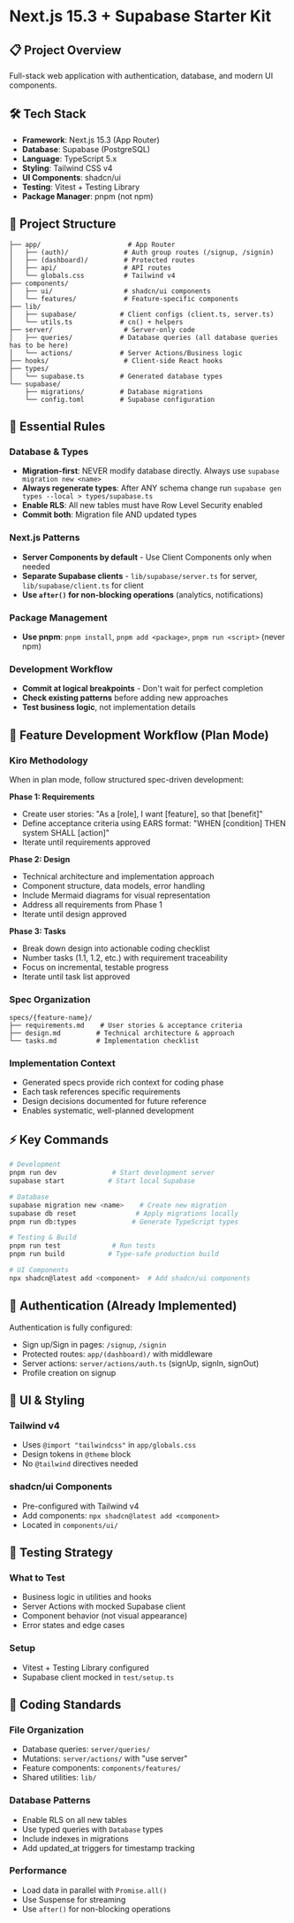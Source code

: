 # Next.js 15.3 + Supabase Starter Kit

## 📋 Project Overview

Full-stack web application with authentication, database, and modern UI components.

## 🛠️ Tech Stack

- **Framework**: Next.js 15.3 (App Router)
- **Database**: Supabase (PostgreSQL)
- **Language**: TypeScript 5.x
- **Styling**: Tailwind CSS v4
- **UI Components**: shadcn/ui
- **Testing**: Vitest + Testing Library
- **Package Manager**: pnpm (not npm)

## 📁 Project Structure

```
├── app/                      # App Router
│   ├── (auth)/              # Auth group routes (/signup, /signin)
│   ├── (dashboard)/         # Protected routes
│   ├── api/                 # API routes
│   └── globals.css          # Tailwind v4
├── components/
│   ├── ui/                  # shadcn/ui components
│   └── features/            # Feature-specific components
├── lib/
│   ├── supabase/           # Client configs (client.ts, server.ts)
│   └── utils.ts            # cn() + helpers
├── server/                  # Server-only code
│   ├── queries/            # Database queries (all database queries has to be here)
│   └── actions/            # Server Actions/Business logic
├── hooks/                   # Client-side React hooks
├── types/
│   └── supabase.ts         # Generated database types
└── supabase/
    ├── migrations/         # Database migrations
    └── config.toml         # Supabase configuration
```

## 🚨 Essential Rules

### Database & Types

- **Migration-first**: NEVER modify database directly. Always use `supabase migration new <name>`
- **Always regenerate types**: After ANY schema change run `supabase gen types --local > types/supabase.ts`
- **Enable RLS**: All new tables must have Row Level Security enabled
- **Commit both**: Migration file AND updated types

### Next.js Patterns

- **Server Components by default** - Use Client Components only when needed
- **Separate Supabase clients** - `lib/supabase/server.ts` for server, `lib/supabase/client.ts` for client
- **Use `after()` for non-blocking operations** (analytics, notifications)

### Package Management

- **Use pnpm**: `pnpm install`, `pnpm add <package>`, `pnpm run <script>` (never npm)

### Development Workflow

- **Commit at logical breakpoints** - Don't wait for perfect completion
- **Check existing patterns** before adding new approaches
- **Test business logic**, not implementation details

## 🎯 Feature Development Workflow (Plan Mode)

### Kiro Methodology

When in plan mode, follow structured spec-driven development:

**Phase 1: Requirements**

- Create user stories: "As a [role], I want [feature], so that [benefit]"
- Define acceptance criteria using EARS format: "WHEN [condition] THEN system SHALL [action]"
- Iterate until requirements approved

**Phase 2: Design**

- Technical architecture and implementation approach
- Component structure, data models, error handling
- Include Mermaid diagrams for visual representation
- Address all requirements from Phase 1
- Iterate until design approved

**Phase 3: Tasks**

- Break down design into actionable coding checklist
- Number tasks (1.1, 1.2, etc.) with requirement traceability
- Focus on incremental, testable progress
- Iterate until task list approved

### Spec Organization

```
specs/{feature-name}/
├── requirements.md    # User stories & acceptance criteria
├── design.md         # Technical architecture & approach
└── tasks.md          # Implementation checklist
```

### Implementation Context

- Generated specs provide rich context for coding phase
- Each task references specific requirements
- Design decisions documented for future reference
- Enables systematic, well-planned development

## ⚡ Key Commands

```bash
# Development
pnpm run dev              # Start development server
supabase start           # Start local Supabase

# Database
supabase migration new <name>    # Create new migration
supabase db reset               # Apply migrations locally
pnpm run db:types              # Generate TypeScript types

# Testing & Build
pnpm run test             # Run tests
pnpm run build           # Type-safe production build

# UI Components
npx shadcn@latest add <component>  # Add shadcn/ui components
```

## 🔐 Authentication (Already Implemented)

Authentication is fully configured:

- Sign up/Sign in pages: `/signup`, `/signin`
- Protected routes: `app/(dashboard)/` with middleware
- Server actions: `server/actions/auth.ts` (signUp, signIn, signOut)
- Profile creation on signup

## 🎨 UI & Styling

### Tailwind v4

- Uses `@import "tailwindcss"` in `app/globals.css`
- Design tokens in `@theme` block
- No `@tailwind` directives needed

### shadcn/ui Components

- Pre-configured with Tailwind v4
- Add components: `npx shadcn@latest add <component>`
- Located in `components/ui/`

## 🧪 Testing Strategy

### What to Test

- Business logic in utilities and hooks
- Server Actions with mocked Supabase client
- Component behavior (not visual appearance)
- Error states and edge cases

### Setup

- Vitest + Testing Library configured
- Supabase client mocked in `test/setup.ts`

## 📝 Coding Standards

### File Organization

- Database queries: `server/queries/`
- Mutations: `server/actions/` with "use server"
- Feature components: `components/features/`
- Shared utilities: `lib/`

### Database Patterns

- Enable RLS on all new tables
- Use typed queries with `Database` types
- Include indexes in migrations
- Add updated_at triggers for timestamp tracking

### Performance

- Load data in parallel with `Promise.all()`
- Use Suspense for streaming
- Use `after()` for non-blocking operations
